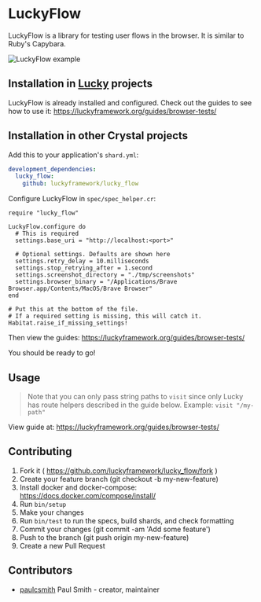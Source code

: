 # LuckyFlow

LuckyFlow is a library for testing user flows in the browser. It is similar to
Ruby's Capybara.

![LuckyFlow example](https://user-images.githubusercontent.com/22394/40257158-1a2f30b8-5abb-11e8-90c2-94463638e65d.png)

## Installation in [Lucky](https://luckyframework.org) projects

LuckyFlow is already installed and configured. Check out the guides
to see how to use it: https://luckyframework.org/guides/browser-tests/

## Installation in other Crystal projects

Add this to your application's `shard.yml`:

```yaml
development_dependencies:
  lucky_flow:
    github: luckyframework/lucky_flow
```

Configure LuckyFlow in `spec/spec_helper.cr`:

```crystal
require "lucky_flow"

LuckyFlow.configure do
  # This is required
  settings.base_uri = "http://localhost:<port>"

  # Optional settings. Defaults are shown here
  settings.retry_delay = 10.milliseconds
  settings.stop_retrying_after = 1.second
  settings.screenshot_directory = "./tmp/screenshots"
  settings.browser_binary = "/Applications/Brave Browser.app/Contents/MacOS/Brave Browser"
end

# Put this at the bottom of the file.
# If a required setting is missing, this will catch it.
Habitat.raise_if_missing_settings!
```

Then view the guides: https://luckyframework.org/guides/browser-tests/

You should be ready to go!

## Usage

> Note that you can only pass string paths to `visit` since only Lucky has
> route helpers described in the guide below. Example: `visit "/my-path"`

View guide at: https://luckyframework.org/guides/browser-tests/

## Contributing

1.  Fork it ( https://github.com/luckyframework/lucky_flow/fork )
1.  Create your feature branch (git checkout -b my-new-feature)
1.  Install docker and docker-compose: https://docs.docker.com/compose/install/
1.  Run `bin/setup`
1.  Make your changes
1.  Run `bin/test` to run the specs, build shards, and check formatting
1.  Commit your changes (git commit -am 'Add some feature')
1.  Push to the branch (git push origin my-new-feature)
1.  Create a new Pull Request

## Contributors

- [paulcsmith](https://github.com/paulcsmith) Paul Smith - creator, maintainer
